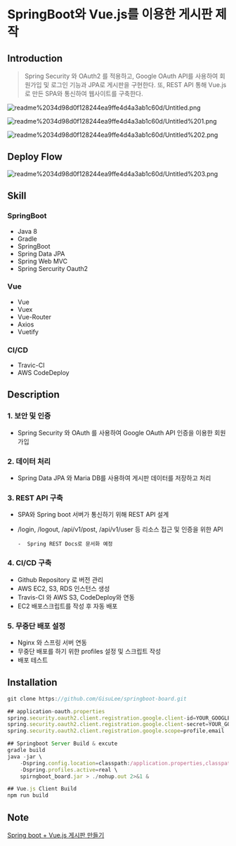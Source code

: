 # SpringBoot와 Vue.js를 이용한 게시판 제작

## Introduction

> Spring Security 와 OAuth2 를 적용하고, Google OAuth API를 사용하여 회원가입 및 로그인 기능과 JPA로 게시판을 구현한다. 또, REST API 통해 Vue.js로 만든 SPA와 통신하여 웹사이트를 구축한다.

![readme%2034d98d0f128244ea9ffe4d4a3ab1c60d/Untitled.png](readme%2034d98d0f128244ea9ffe4d4a3ab1c60d/Untitled.png)

![readme%2034d98d0f128244ea9ffe4d4a3ab1c60d/Untitled%201.png](readme%2034d98d0f128244ea9ffe4d4a3ab1c60d/Untitled%201.png)

![readme%2034d98d0f128244ea9ffe4d4a3ab1c60d/Untitled%202.png](readme%2034d98d0f128244ea9ffe4d4a3ab1c60d/Untitled%202.png)

## Deploy Flow

![readme%2034d98d0f128244ea9ffe4d4a3ab1c60d/Untitled%203.png](readme%2034d98d0f128244ea9ffe4d4a3ab1c60d/Untitled%203.png)

## Skill

### **SpringBoot**

- Java 8
- Gradle
- SpringBoot
- Spring Data JPA
- Spring Web MVC
- Spring Sercurity Oauth2

### **Vue**

- Vue
- Vuex
- Vue-Router
- Axios
- Vuetify

### CI/CD

- Travic-CI
- AWS CodeDeploy

## Description

### 1. 보안 및 인증

- Spring Security 와 OAuth 를 사용하여 Google OAuth API 인증을 이용한 회원가입

### 2. 데이터 처리

- Spring Data JPA 와 Maria DB를 사용하여 게시판 데이터를 저장하고 처리

### 3. REST API 구축

- SPA와 Spring boot 서버가 통신하기 위해 REST API 설계
- /login, /logout, /api/v1/post, /api/v1/user 등 리소스 접근 및 인증을 위한 API

      -  Spring REST Docs로 문서화 예정 

### 4. CI/CD 구축

- Github Repository 로 버전 관리
- AWS EC2, S3, RDS 인스턴스 생성
- Travis-CI 와 AWS S3, CodeDeploy와 연동
- EC2 배포스크립트를 작성 후 자동 배포

### 5. 무중단 배포 설정

- Nginx 와 스프링 서버 연동
- 무중단 배포를 하기 위한 profiles 설정 및 스크립트 작성
- 배포 테스트

## Installation

```jsx
git clone https://github.com/GisuLee/springboot-board.git

## application-oauth.properties
spring.security.oauth2.client.registration.google.client-id=YOUR_GOOGLE_CLIENT_ID
spring.security.oauth2.client.registration.google.client-secret=YOUR_GOOGLE_SERCET
spring.security.oauth2.client.registration.google.scope=profile,email

## Springboot Server Build & excute
gradle build
java -jar \
    -Dspring.config.location=classpath:/application.properties,classpath:/application-real.properties, classpath:/application-oauth.properties,classpath:/application-real-db.properties \
    -Dspring.profiles.active=real \
    spirngboot_board.jar > ./nohup.out 2>&1 &

## Vue.js Client Build
npm run build
```

## Note

[Spring boot + Vue.js 게시판 만들기](https://www.notion.so/Spring-boot-Vue-js-70989b49173947fcaa15c4f19265f899)
